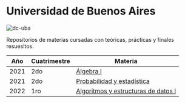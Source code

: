 # Universidad de Buenos Aires

![dc-uba](https://user-images.githubusercontent.com/50267208/173417597-3aa8d4fd-5b62-44ad-aa1a-666dcb7ec4d3.png)

Repositorios de materias cursadas con teóricas, prácticas y finales resuesltos.

| Año  | Cuatrimestre | Materia                                                                             |
|------|--------------|-------------------------------------------------------------------------------------|
| 2021 | 2do          | [Álgebra I](https://github.com/yagopajarino/uba-algebraI)                           |
| 2021 | 2do          | [Probabilidad y estadística](https://github.com/yagopajarino/uba-probayestadistica) |
| 2022 | 1ro          | [Algoritmos y estructuras de datos I](https://github.com/yagopajarino/uba-AyEd1)    |
